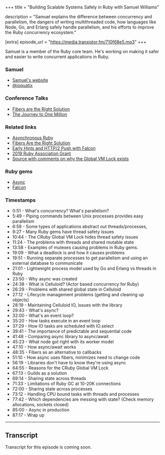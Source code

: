 +++
title = "Building Scalable Systems Safely in Ruby with Samuel Williams"

description = "Samuel explains the difference between concurrency and parallelism, the dangers of writing multithreaded code, how languages like Node, Go, and Erlang safely handle parallelism, and his efforts to improve the Ruby concurrency ecosystem."

[extra]
episode_url = "https://media.transistor.fm/710f68e5.mp3"
+++

Samuel is a member of the Ruby core team.  He's working on making it safer and easier to write concurrent applications in Ruby.

### Samuel
- [Samuel's website](https://www.codeotaku.com/index)
- [@ioquatix](https://twitter.com/ioquatix)

### Conference Talks
- [Fibers are the Right Solution](https://www.youtube.com/watch?v=qKQcUDEo-ZI)
- [The Journey to One Million](https://www.youtube.com/watch?v=Dtn9Uudw4Mo)

### Related links
- [Asynchronous Ruby](https://www.codeotaku.com/journal/2018-06/asynchronous-ruby/index)
- [Fibers Are the Right Solution](https://www.codeotaku.com/journal/2018-11/fibers-are-the-right-solution/index)
- [Early Hints and HTTP/2 Push with Falcon](https://www.codeotaku.com/journal/2019-02/falcon-early-hints/index)
- [2019 Ruby Association Grant](https://www.ruby.or.jp/en/news/20191031)
- [Source with comments on why the Global VM Lock exists](https://github.com/ruby/ruby/blob/master/thread.c)

### Ruby gems
- [Async](https://github.com/socketry/async)
- [Falcon](https://github.com/socketry/falcon)

### Timestamps
- 0:51 - What's concurrency? What's parallelism?
- 5:49 - Piping commands between Unix processes provides easy parallelism
- 6:58 - Some types of applications abstract out threads/processes,
- 9:27 - Many Ruby gems have thread safety issues
- 10:44 - The CRuby Global VM Lock hides thread safety issues
- 11:24 - The problems with threads and shared mutable state
- 13:58 - Examples of mutexes causing problems in Ruby gems.
- 19:09 - What a deadlock is and how it causes problems
- 19:51 - Running separate processes to get parallelism and using an external database to communicate
- 21:01 -  Lightweight process model used by Go and Erlang vs threads in Ruby
- 23:50 - Why async was created
- 24:38 - What is Celluloid? (Actor based concurrency for Ruby)
- 26:29 - Problems with shared global state in Celluloid
- 27:12 -  Lifecycle management problems (getting and cleaning up objects)
- 28:19 - Maintaining Celluloid IO, issues with the library
- 29:43 - What's async?
- 32:00 - What's an event loop?
- 35:20 - How tasks execute in an event loop
- 37:29 - How IO tasks are scheduled with IO.select
- 39:41 - The importance of predictable and sequential code
- 41:48 - Comparing async library to async/await
- 45:23 - What node got right with its worker model
- 47:10 - How async/await works
- 48:35 - Fibers as an alternative to callbacks
- 51:10 - How async uses fibers, minimizes need to change code
- 56:19 - Libraries don't have to know they're using async
- 64:55 - Reasons for the CRuby Global VM Lock
- 67:13 - Guilds as a solution
- 69:14 - Sharing state across threads
- 71:33 - Limitations of Ruby GC at 10-20K connections
- 72:00 - Sharing state across processes
- 73:12 - Handling CPU bound tasks with threads and processes
- 77:42 - Which dependencies are messing with state? (Check memory allocations, sockets closed)
- 85:00 - Async in production
- 87:17 - Wrap up

---

## Transcript

Transcript for this episode is coming soon.